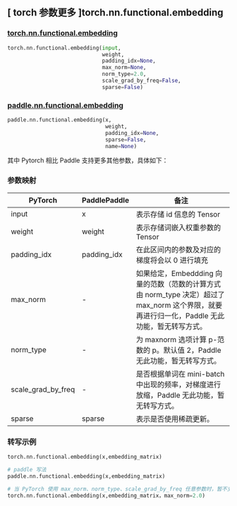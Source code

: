 ## [ torch 参数更多 ]torch.nn.functional.embedding
### [torch.nn.functional.embedding](https://pytorch.org/docs/stable/generated/torch.nn.functional.embedding.html?highlight=torch+nn+functional+embedding#torch.nn.functional.embedding)

```python
torch.nn.functional.embedding(input,
                              weight,
                              padding_idx=None,
                              max_norm=None,
                              norm_type=2.0,
                              scale_grad_by_freq=False,
                              sparse=False)
```
### [paddle.nn.functional.embedding](https://www.paddlepaddle.org.cn/documentation/docs/zh/api/paddle/nn/functional/embedding_cn.html#embedding)

```python
paddle.nn.functional.embedding(x,
                               weight,
                               padding_idx=None,
                               sparse=False,
                               name=None)
```

其中 Pytorch 相比 Paddle 支持更多其他参数，具体如下：
### 参数映射
| PyTorch       | PaddlePaddle | 备注                                                   |
| ------------- | ------------ | ------------------------------------------------------ |
| input     | x            | 表示存储 id 信息的 Tensor  |
| weight     | weight            | 表示存储词嵌入权重参数的 Tensor  |
| padding_idx     | padding_idx            | 在此区间内的参数及对应的梯度将会以 0 进行填充  |
| max_norm      | -            | 如果给定，Embeddding 向量的范数（范数的计算方式由 norm_type 决定）超过了 max_norm 这个界限，就要再进行归一化，Paddle 无此功能，暂无转写方式。  |
| norm_type     | -            | 为 maxnorm 选项计算 p-范数的 p。默认值 2，Paddle 无此功能，暂无转写方式。  |
| scale_grad_by_freq | -       | 是否根据单词在 mini-batch 中出现的频率，对梯度进行放缩，Paddle 无此功能，暂无转写方式。  |
| sparse     | sparse            | 表示是否使用稀疏更新。  |

### 转写示例
```python
torch.nn.functional.embedding(x,embedding_matrix)

# paddle 写法
paddle.nn.functional.embedding(x,embedding_matrix)

# 当 PyTorch 使用 max_norm、norm_type、scale_grad_by_freq 任意参数时，暂不支持转写
torch.nn.functional.embedding(x,embedding_matrix，max_norm=2.0)
```
